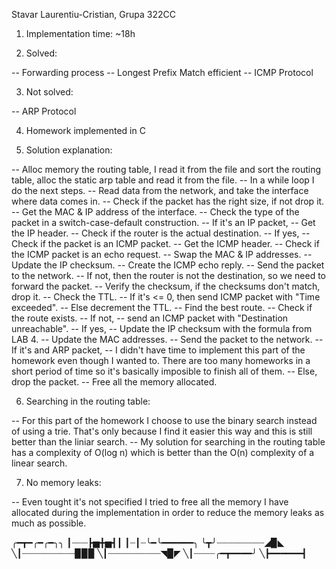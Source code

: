 Stavar Laurentiu-Cristian, Grupa 322CC

1. Implementation time: ~18h

2. Solved:

-- Forwarding process
-- Longest Prefix Match efficient
-- ICMP Protocol

3. Not solved:

-- ARP Protocol

4. Homework implemented in C

5. Solution explanation:

-- Alloc memory the routing table, I read it from the file and sort the routing
table, alloc the static arp table and read it from the file.
-- In a while loop I do the next steps.
    -- Read data from the network, and take the interface where data comes in.
    -- Check if the packet has the right size, if not drop it.
    -- Get the MAC & IP address of the interface.
    -- Check the type of the packet in a switch-case-default construction.
        -- If it's an IP packet,
            -- Get the IP header.
            -- Check if the router is the actual destination.
            -- If yes,
                -- Check if the packet is an ICMP packet.
                -- Get the ICMP header.
                -- Check if the ICMP packet is an echo request.
                -- Swap the MAC & IP addresses.
                -- Update the IP checksum.
                -- Create the ICMP echo reply.
                -- Send the packet to the network.
            -- If not, then the router is not the destination, so we need to
            forward the packet.
                -- Verify the checksum, if the checksums don't match, drop it.
                -- Check the TTL.
                -- If it's <= 0, then send ICMP packet with "Time exceeded".
                -- Else decrement the TTL.
                -- Find the best route.
                -- Check if the route exists.
                -- If not,
                    -- send an ICMP packet with "Destination unreachable".
                -- If yes,
                    -- Update the IP checksum with the formula from LAB 4.
                    -- Update the MAC addresses.
                    -- Send the packet to the network.
        -- If it's and ARP packet,
            -- I didn't have time to implement this part of the homework even though
            I wanted to. There are too many homeworks in a short period of time so
            it's basically imposible to finish all of them.
        -- Else, drop the packet.
    -- Free all the memory allocated.

6. Searching in the routing table:

-- For this part of the homework I choose to use the binary search instead of using
a trie. That's only because I find it easier this way and this is still better than
the liniar search.
-- My solution for searching in the routing table has a complexity of O(log n) which
is better than the O(n) complexity of a linear search.

7. No memory leaks:

-- Even tought it's not specified I tried to free all the memory I have allocated
during the implementation in order to reduce the memory leaks as much as possible.

╭━┳━╭━╭━╮╮
┃┈┈┈┣▅╋▅┫┃
┃┈┃┈╰━╰━━━━━━╮
╰┳╯┈┈┈┈┈┈┈┈┈◢▉◣
╲┃┈┈┈┈┈┈┈┈┈┈▉▉▉
╲┃┈┈┈┈┈┈┈┈┈┈◥▉◤
╲┃┈┈┈┈╭━┳━━━━╯
╲┣━━━━━━┫
